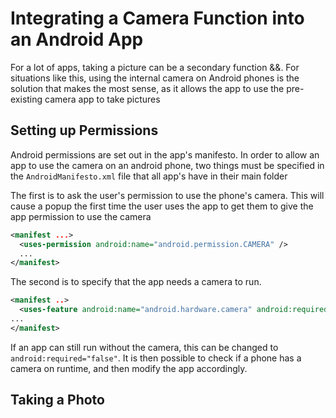 # Integrating a Camera Function into an Android App

For a lot of apps, taking a picture can be a secondary function &&. For situations like this, using the internal camera on Android phones is the solution that makes the most sense, as it allows the app to use the pre-existing camera app to take pictures

## Setting up Permissions

Android permissions are set out in the app's manifesto. In order to allow an app to use the camera on an android phone, two things must be specified in the `AndroidManifesto.xml` file that all app's have in their main folder

The first is to ask the user's permission to use the phone's camera. This will cause a popup the first time the user uses the app to get them to give the app permission to use the camera

```xml
<manifest ...>
  <uses-permission android:name="android.permission.CAMERA" />
  ...
</manifest>
```

The second is to specify that the app needs a camera to run.

```xml
<manifest ..>
  <uses-feature android:name="android.hardware.camera" android:required="true" />
...
</manifest>
```

If an app can still run without the camera, this can be changed to `android:required="false"`. It is then possible to check if a phone has a camera on runtime, and then modify the app accordingly.

## Taking a Photo
